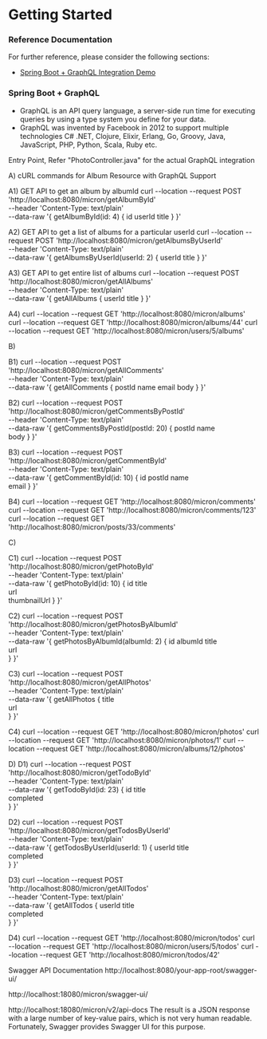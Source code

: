 # Getting Started

### Reference Documentation
For further reference, please consider the following sections:

* [Spring Boot + GraphQL Integration Demo](https://javagyanmantra.wixsite.com/website/single-post/2018/02/13/GraphQLGraph-Query-Language)

### Spring Boot + GraphQL 
- GraphQL is an API query language, a server-side run time for executing queries by using a type system you define for your data.
- GraphQL was invented by Facebook in 2012 to support multiple technologies C# .NET, Clojure, Elixir, Erlang, Go, Groovy, Java, JavaScript, PHP, Python, Scala, Ruby etc.

Entry Point, Refer "PhotoController.java" for the actual GraphQL integration

A) cURL commands for Album Resource with GraphQL Support

A1) GET API to get an album by albumId
curl --location --request POST 'http://localhost:8080/micron/getAlbumById' \
--header 'Content-Type: text/plain' \
--data-raw '{
    getAlbumById(id: 4) {
        id
        userId
        title
    }
}'

A2) GET API to get a list of albums for a particular userId
curl --location --request POST 'http://localhost:8080/micron/getAlbumsByUserId' \
--header 'Content-Type: text/plain' \
--data-raw '{
    getAlbumsByUserId(userId: 2) {
        userId
        title
    }
}'

A3) GET API to get entire list of albums
curl --location --request POST 'http://localhost:8080/micron/getAllAlbums' \
--header 'Content-Type: text/plain' \
--data-raw '{
    getAllAlbums {
        userId
        title
    }
}'

A4)
curl --location --request GET 'http://localhost:8080/micron/albums'
curl --location --request GET 'http://localhost:8080/micron/albums/44'
curl --location --request GET 'http://localhost:8080/micron/users/5/albums'

B)

B1) 
curl --location --request POST 'http://localhost:8080/micron/getAllComments' \
--header 'Content-Type: text/plain' \
--data-raw '{
    getAllComments {
        postId
        name
        email
        body
    }
}'

B2)
curl --location --request POST 'http://localhost:8080/micron/getCommentsByPostId' \
--header 'Content-Type: text/plain' \
--data-raw '{
    getCommentsByPostId(postId: 20) {
        postId
        name        
        body
    }
}'

B3)
curl --location --request POST 'http://localhost:8080/micron/getCommentById' \
--header 'Content-Type: text/plain' \
--data-raw '{
    getCommentById(id: 10) {
        id
        postId
        name        
        email
    }
}'

B4)
curl --location --request GET 'http://localhost:8080/micron/comments'
curl --location --request GET 'http://localhost:8080/micron/comments/123'
curl --location --request GET 'http://localhost:8080/micron/posts/33/comments'

C)

C1) 
curl --location --request POST 'http://localhost:8080/micron/getPhotoById' \
--header 'Content-Type: text/plain' \
--data-raw '{
    getPhotoById(id: 10) {
        id
        title        
        url        
        thumbnailUrl
    }
}'

C2)
curl --location --request POST 'http://localhost:8080/micron/getPhotosByAlbumId' \
--header 'Content-Type: text/plain' \
--data-raw '{
    getPhotosByAlbumId(albumId: 2) {
        id
        albumId
        title        
        url                
    }
}'

C3)
curl --location --request POST 'http://localhost:8080/micron/getAllPhotos' \
--header 'Content-Type: text/plain' \
--data-raw '{
    getAllPhotos {
        title        
        url                
    }
}'

C4) 
curl --location --request GET 'http://localhost:8080/micron/photos'
curl --location --request GET 'http://localhost:8080/micron/photos/1'
curl --location --request GET 'http://localhost:8080/micron/albums/12/photos'

D)
D1)
curl --location --request POST 'http://localhost:8080/micron/getTodoById' \
--header 'Content-Type: text/plain' \
--data-raw '{
    getTodoById(id: 23) {
        id
        title        
        completed                
    }
}'

D2)
curl --location --request POST 'http://localhost:8080/micron/getTodosByUserId' \
--header 'Content-Type: text/plain' \
--data-raw '{
    getTodosByUserId(userId: 1) {
        userId
        title        
        completed                
    }
}'

D3) 
curl --location --request POST 'http://localhost:8080/micron/getAllTodos' \
--header 'Content-Type: text/plain' \
--data-raw '{
    getAllTodos {
        userId
        title        
        completed                
    }
}'

D4)
curl --location --request GET 'http://localhost:8080/micron/todos'
curl --location --request GET 'http://localhost:8080/micron/users/5/todos'
curl --location --request GET 'http://localhost:8080/micron/todos/42'



Swagger API Documentation
http://localhost:8080/your-app-root/swagger-ui/

http://localhost:18080/micron/swagger-ui/

http://localhost:18080/micron/v2/api-docs
The result is a JSON response with a large number of key-value pairs, which is not very human readable. 
Fortunately, Swagger provides Swagger UI for this purpose.

